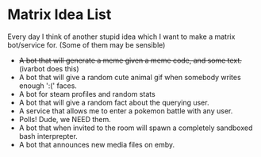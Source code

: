 Matrix Idea List
================

Every day I think of another stupid idea which I want to make a matrix bot/service for. (Some of them may be sensible)

* ~~A bot that will generate a meme given a meme code, and some text.~~ (ivarbot does this)
* A bot that will give a random cute animal gif when somebody writes enough ':(' faces.
* A bot for steam profiles and random stats
* A bot that will give a random fact about the querying user.
* A service that allows me to enter a pokemon battle with any user.  
* Polls! Dude, we NEED them.
* A bot that when invited to the room will spawn a completely sandboxed bash interprepter.
* A bot that announces new media files on emby.

